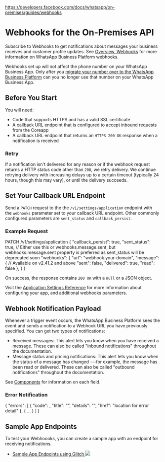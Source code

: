 https://developers.facebook.com/docs/whatsapp/on-premises/guides/webhooks

Webhooks for the On-Premises API
================================

Subscribe to Webhooks to get notifications about messages your business receives and customer profile updates. See [Overview, Webhooks](https://developers.facebook.com/docs/whatsapp/overview/webhooks) for more information on WhatsApp Business Platform webhooks.

Webhooks set up will not affect the phone number on your WhatsApp Business App. Only after you [migrate your number over to the WhatsApp Business Platform](https://developers.facebook.com/docs/whatsapp/overview/phone-number#migrate) can you no longer use that number on your WhatsApp Business App.

Before You Start
----------------

You will need:

-   Code that supports HTTPS and has a valid SSL certificate
-   A callback URL endpoint that is configured to accept inbound requests from the Coreapp
-   A callback URL endpoint that returns an `HTTPS 200 OK` response when a notification is received

### Retry

If a notification isn't delivered for any reason or if the webhook request returns a HTTP status code other than `200`, we retry delivery. We continue retrying delivery with increasing delays up to a certain timeout (typically 24 hours, though this may vary), or until the delivery succeeds.

[](https://developers.facebook.com/docs/whatsapp/on-premises/guides/webhooks#)

Set Your Callback URL Endpoint
------------------------------

Send a `PATCH` request to the the `/v1/settings/application` endpoint with the `webhooks` parameter set to your callback URL endpoint. Other commonly configured parameters are `sent_status` and `callback_persist`.

### Example Request

PATCH /v1/settings/application {  "callback_persist":  true,  "sent_status":  true,  //  Either use this or webhooks.message.sent, but webhooks.message.sent property is preferred as sent_status will be deprecated soon "webhooks":  {  "url":  "webhook.your-domain",  "message":  {  //  Available on v2.41.2 and above "sent":  false,  "delivered":  true,  "read":  false  },  }  }

On success, the response contains `200 OK` with a `null` or a JSON object.

Visit the [Application Settings Reference](https://developers.facebook.com/docs/whatsapp/on-premises/reference/settings/app#parameters) for more information about configuring your app, and additional webhooks parameters.

[](https://developers.facebook.com/docs/whatsapp/on-premises/guides/webhooks#)

Webhook Notification Payload
----------------------------

Whenever a trigger event occurs, the WhatsApp Business Platform sees the event and sends a notification to a Webhook URL you have previously specified. You can get two types of notifications:

-   Received messages: This alert lets you know when you have received a message. These can also be called "inbound notifications" throughout the documentation.
-   Message status and pricing notifications: This alert lets you know when the status of a message has changed ---for example, the message has been read or delivered. These can also be called "outbound notifications" throughout the documentation.

See [Components](https://developers.facebook.com/docs/whatsapp/on-premises/webhooks/components) for information on each field.

### Error Notification

{  "errors":  [  {  "code":  <error-code>,  "title":  "<error-title>",  "details":  "<error-description>",  "href":  "location for error detail"  },  {  ...  }  ]  }

[](https://developers.facebook.com/docs/whatsapp/on-premises/guides/webhooks#)

Sample App Endpoints
--------------------

To test your Webhoooks, you can create a sample app with an endpoint for receiving notifications.

-   [Sample App Endpoints using Glitch ![](https://scontent.fcgh10-2.fna.fbcdn.net/v/t39.2365-6/276034258_1045248339390233_3876773921429146148_n.png?_nc_cat=110&ccb=1-7&_nc_sid=e280be&_nc_eui2=AeF5re_g93vA4Dckq2VQi1A32eYV3ZjFDiXZ5hXdmMUOJbnOGfDNcc7IeGe23aAv0IU8H-MPO3BHw2HGCBABed0D&_nc_ohc=Wx5jGsKnAbgQ7kNvwGhrpqC&_nc_oc=AdnoysNKYSuJJgMym7W-vilkJIUXmpKnWoLKpFFP4x7XVFVSnP0Q94Wt8RGNQD5ywlPa5qs1Zs24igOX4FbV5K0a&_nc_zt=14&_nc_ht=scontent.fcgh10-2.fna&_nc_gid=3oblbJ735RDzro6edaCDAw&oh=00_AfbErTzyoXtpP6Jwwr9LIJ0eR3bWUTrLW9-aDqllafV-xg&oe=68ED3475)](https://developers.facebook.com/docs/whatsapp/cloud-api/guides/sample-app-endpoints)